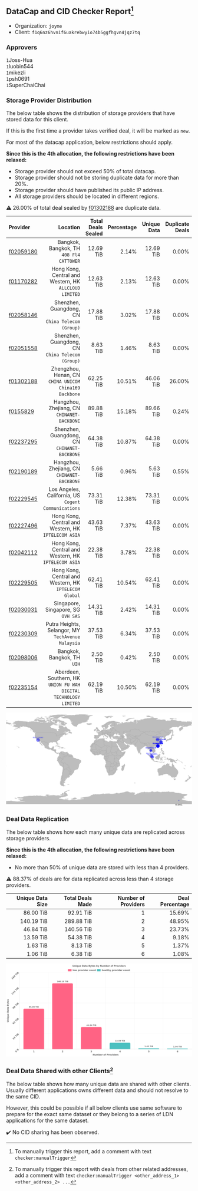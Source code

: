 ## DataCap and CID Checker Report[^1]
 - Organization: `joyme`
 - Client: `f1q6nz6hvnif6uakrebwyio74b5ggfhgvn4jqz7tq`
### Approvers
`1`Joss-Hua<br/>`1`luobin544<br/>`1`mikezli<br/>`1`psh0691<br/>`1`SuperChaiChai

### Storage Provider Distribution
The below table shows the distribution of storage providers that have stored data for this client.

If this is the first time a provider takes verified deal, it will be marked as `new`.

For most of the datacap application, below restrictions should apply.

**Since this is the 4th allocation, the following restrictions have been relaxed:**
 - Storage provider should not exceed 50% of total datacap.
 - Storage provider should not be storing duplicate data for more than 20%.
 - Storage provider should have published its public IP address.
 - All storage providers should be located in different regions.

⚠️ 26.00% of total deal sealed by [f01302188](https://filfox.info/en/address/f01302188) are duplicate data.

| Provider                                              |                                                             Location | Total Deals Sealed | Percentage | Unique Data | Duplicate Deals |
| :---------------------------------------------------- | -------------------------------------------------------------------: | -----------------: | ---------: | ----------: | --------------: |
| [f02059180](https://filfox.info/en/address/f02059180) |                          Bangkok, Bangkok, TH<br/>`408 Fl4 CATTOWER` |          12.69 TiB |      2.14% |   12.69 TiB |           0.00% |
| [f01170282](https://filfox.info/en/address/f01170282) |            Hong Kong, Central and Western, HK<br/>`ALLCLOUD LIMITED` |          12.63 TiB |      2.13% |   12.63 TiB |           0.00% |
| [f02058146](https://filfox.info/en/address/f02058146) |                  Shenzhen, Guangdong, CN<br/>`China Telecom (Group)` |          17.88 TiB |      3.02% |   17.88 TiB |           0.00% |
| [f02051558](https://filfox.info/en/address/f02051558) |                  Shenzhen, Guangdong, CN<br/>`China Telecom (Group)` |           8.63 TiB |      1.46% |    8.63 TiB |           0.00% |
| [f01302188](https://filfox.info/en/address/f01302188) |            Zhengzhou, Henan, CN<br/>`CHINA UNICOM China169 Backbone` |          62.25 TiB |     10.51% |   46.06 TiB |          26.00% |
| [f0155829](https://filfox.info/en/address/f0155829)   |                       Hangzhou, Zhejiang, CN<br/>`CHINANET-BACKBONE` |          89.88 TiB |     15.18% |   89.66 TiB |           0.24% |
| [f02237295](https://filfox.info/en/address/f02237295) |                      Shenzhen, Guangdong, CN<br/>`CHINANET-BACKBONE` |          64.38 TiB |     10.87% |   64.38 TiB |           0.00% |
| [f02190189](https://filfox.info/en/address/f02190189) |                       Hangzhou, Zhejiang, CN<br/>`CHINANET-BACKBONE` |           5.66 TiB |      0.96% |    5.63 TiB |           0.55% |
| [f02229545](https://filfox.info/en/address/f02229545) |              Los Angeles, California, US<br/>`Cogent Communications` |          73.31 TiB |     12.38% |   73.31 TiB |           0.00% |
| [f02227496](https://filfox.info/en/address/f02227496) |              Hong Kong, Central and Western, HK<br/>`IPTELECOM ASIA` |          43.63 TiB |      7.37% |   43.63 TiB |           0.00% |
| [f02042112](https://filfox.info/en/address/f02042112) |              Hong Kong, Central and Western, HK<br/>`IPTELECOM ASIA` |          22.38 TiB |      3.78% |   22.38 TiB |           0.00% |
| [f02229505](https://filfox.info/en/address/f02229505) |            Hong Kong, Central and Western, HK<br/>`IPTELECOM Global` |          62.41 TiB |     10.54% |   62.41 TiB |           0.00% |
| [f02030031](https://filfox.info/en/address/f02030031) |                               Singapore, Singapore, SG<br/>`OVH SAS` |          14.31 TiB |      2.42% |   14.31 TiB |           0.00% |
| [f02230309](https://filfox.info/en/address/f02230309) |                Putra Heights, Selangor, MY<br/>`TechAvenue Malaysia` |          37.53 TiB |      6.34% |   37.53 TiB |           0.00% |
| [f02098006](https://filfox.info/en/address/f02098006) |                                       Bangkok, Bangkok, TH<br/>`UIH` |           2.50 TiB |      0.42% |    2.50 TiB |           0.00% |
| [f02235154](https://filfox.info/en/address/f02235154) | Aberdeen, Southern, HK<br/>`UNION FU WAH DIGITAL TECHNOLOGY LIMITED` |          62.19 TiB |     10.50% |   62.19 TiB |           0.00% |

<img src="https://raw.githubusercontent.com/data-preservation-programs/filplus-checker-assets/main/filecoin-project/filecoin-plus-large-datasets/issues/1365/1692078698886.png"/>

### Deal Data Replication
The below table shows how each many unique data are replicated across storage providers.


**Since this is the 4th allocation, the following restrictions have been relaxed:**
- No more than 50% of unique data are stored with less than 4 providers.

⚠️ 88.37% of deals are for data replicated across less than 4 storage providers.

| Unique Data Size | Total Deals Made | Number of Providers | Deal Percentage |
| ---------------: | ---------------: | ------------------: | --------------: |
|        86.00 TiB |        92.91 TiB |                   1 |          15.69% |
|       140.19 TiB |       289.88 TiB |                   2 |          48.95% |
|        46.84 TiB |       140.56 TiB |                   3 |          23.73% |
|        13.59 TiB |        54.38 TiB |                   4 |           9.18% |
|         1.63 TiB |         8.13 TiB |                   5 |           1.37% |
|         1.06 TiB |         6.38 TiB |                   6 |           1.08% |

<img src="https://raw.githubusercontent.com/data-preservation-programs/filplus-checker-assets/main/filecoin-project/filecoin-plus-large-datasets/issues/1365/1692078699891.png"/>

### Deal Data Shared with other Clients[^3]
The below table shows how many unique data are shared with other clients.
Usually different applications owns different data and should not resolve to the same CID.

However, this could be possible if all below clients use same software to prepare for the exact same dataset or they belong to a series of LDN applications for the same dataset.

✔️ No CID sharing has been observed.

[^1]: To manually trigger this report, add a comment with text `checker:manualTrigger`

[^2]: Deals from those addresses are combined into this report as they are specified with `checker:manualTrigger`

[^3]: To manually trigger this report with deals from other related addresses, add a comment with text `checker:manualTrigger <other_address_1> <other_address_2> ...`
